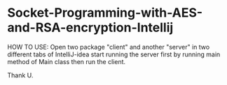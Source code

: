 # Socket-Programming-with-AES-and-RSA-encryption-Intellij

HOW TO USE:
Open two package "client" and another "server" in two different tabs of IntelliJ-idea
start running the server first by running main method of Main class
then
run the client.

Thank U.
